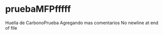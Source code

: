 pruebaMFPfffff
=========

Huella de CarbonoPrueba
Agregando mas comentarios
 No newline at end of file
